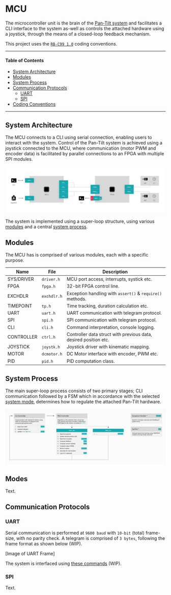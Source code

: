 # MCU
The microcontroller unit is the brain of the [Pan-Tilt system][1] and facilitates a CLI interface to the system as-well as controls the attached hardware using a joystick, through the means of a closed-loop feedback mechanism.

This project uses the [`RB-C99 1.0`][2] coding conventions.

[1]: #mcu
[2]: https://github.com/rb-pro4-f19/rb-pro4-f19.github.io/blob/master/docs/RB-C99/rb_c99_1.0.md

---

#### Table of Contents
- [System Architecture](#system-architecture)
- [Modules](#modules)
- [System Process](#system-process)
- [Communication Protocols](#communication-protocols)
	- [UART](#uart)
	- [SPI](#spi)
- [Coding Conventions][2]

---

## System Architecture
The MCU connects to a CLI using serial connection, enabling users to interact with the system. Control of the Pan-Tilt system is achieved using a joystick connected to the MCU, where communication (motor PWM and encoder data) is facilitated by parallel connections to an FPGA with multiple SPI modules.

![System Arhictecture](https://github.com/rb-pro4-f19/Overleaf/blob/master/assets/img/system_architecture.jpg)

The system is implemented using a super-loop structure, using various [modules](#modules) and a central [system process](#system-process).

## Modules
The MCU has is comprised of various modules, each with a specific purpose.

| Name       | File        | Description                                                      |
|------------|-------------|------------------------------------------------------------------|
| SYS/DRIVER | `driver.h`  | MCU port access, interrupts, systick etc.                        |
| FPGA       | `fpga.h`    | 32-bit FPGA control line.                                        |
| EXCHDLR    | `exchdlr.h` | Exception handling with `assert()` & `require()` methods.        |
| TIMEPOINT  | `tp.h`      | Time tracking, duration calculation etc.                         |
| UART       | `uart.h`    | UART communication with telegram protocol.                       |
| SPI        | `spi.h`     | SPI communication with telegram protocol.                        |
| CLI        | `cli.h`     | Command interpretation, console logging.                         |
| CONTROLLER | `ctrl.h`    | Controller data struct with previous data, desired position etc. |
| JOYSTICK   | `joystk.h`  | Joystick driver with kinematic mapping.                          |
| MOTOR      | `dcmotor.h` | DC Motor interface with encoder, PWM etc.                        |
| PID        | `pid.h`     | PID computation class.                                           |

## System Process
The main super-loop process  consists of two primary stages; CLI communication followed by a FSM which in accordance with the selected [system mode](#modes), determines how to regulate the attached Pan-Tilt hardware.

![System Process](https://github.com/rb-pro4-f19/Overleaf/blob/master/assets/img/mcu_architecture.jpg)

## Modes
Text.

## Communication Protocols

### UART
Serial communication is performed at `9600 baud` with `10-bit` (total) frame-size, with no parity check. A telegram is comprised of `3 bytes`, following the frame format as shown below (WIP).

[Image of UART Frame]

The system is interfaced using [these commands](#uart) (WIP).

### SPI
Text.
